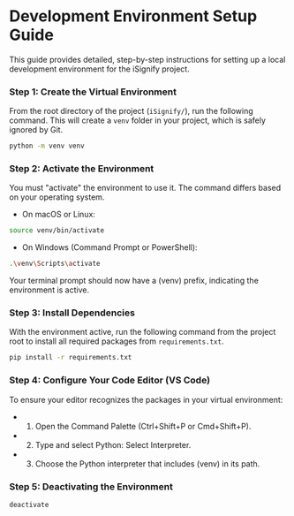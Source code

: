 # Development Environment Setup Guide

This guide provides detailed, step-by-step instructions for setting up a local development environment for the iSignify project.

### Step 1: Create the Virtual Environment

From the root directory of the project (`iSignify/`), run the following command. This will create a `venv` folder in your project, which is safely ignored by Git.

```bash
python -m venv venv
```

### Step 2: Activate the Environment

You must "activate" the environment to use it. The command differs based on your operating system.

- On macOS or Linux:

```bash
source venv/bin/activate
```

- On Windows (Command Prompt or PowerShell):

```bash
.\venv\Scripts\activate
```
Your terminal prompt should now have a (venv) prefix, indicating the environment is active.

### Step 3: Install Dependencies

With the environment active, run the following command from the project root to install all required packages from `requirements.txt`.

```bash
pip install -r requirements.txt
```

### Step 4: Configure Your Code Editor (VS Code)

To ensure your editor recognizes the packages in your virtual environment:

- 1. Open the Command Palette (Ctrl+Shift+P or Cmd+Shift+P).

- 2. Type and select Python: Select Interpreter.

- 3. Choose the Python interpreter that includes (venv) in its path.

### Step 5: Deactivating the Environment

```bash
deactivate
```


